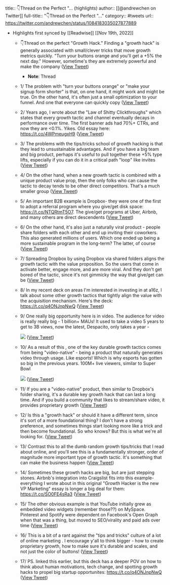 title:: 👇Thread on the Perfect "... (highlights)
author:: [[@andrewchen on Twitter]]
full-title:: "👇Thread on the Perfect "..."
category:: #tweets
url:: https://twitter.com/andrewchen/status/1084183035027877889

- Highlights first synced by [[Readwise]] [[Nov 19th, 2022]]
	- 👇Thread on the perfect "Growth Hack." Finding a "growth hack" is generally associated with small/clever tricks that move growth metrics quickly. "Turn your buttons orange and you'll get a +5%  the next day." However, sometime's they are extremely powerful and make the company ([View Tweet](https://twitter.com/andrewchen/status/1084182637747539968))
		- **Note**: Thread
	- 1/ The problem with "turn your buttons orange" or "make your signup form shorter" is that, on one hand, it might work and might be true. On the other hand, it's often just a small optimization to your funnel. And one that everyone can quickly copy ([View Tweet](https://twitter.com/andrewchen/status/1084182638506766337))
	- 2/ Years ago, I wrote about the "Law of Shitty Clickthroughs" which states that every growth tactic and channel eventually decays in performance over time. The first banner ads had 70%+ CTRs, and now they are <0.1%. Yikes. Old essay here: https://t.co/4WPmeugxH9 ([View Tweet](https://twitter.com/andrewchen/status/1084182639312031744))
	- 3/ The problems with the tips/tricks school of growth hacking is that they lead to unsustainable advantages. And if you have a big team and big product, perhaps it's useful to pull together these +5% type lifts, especially if you can do it in a critical path "loop" like invites ([View Tweet](https://twitter.com/andrewchen/status/1084182640310272002))
	- 4/ On the other hand, when a new growth tactic is combined with a unique product value prop, then the only folks who can cause the tactic to decay tends to be other direct competitors. That's a much smaller group ([View Tweet](https://twitter.com/andrewchen/status/1084182641128235009))
	- 5/ An important B2B example is Dropbox- they were one of the first to adopt a referral program where you give/get disk space: https://t.co/NTQRtmT5O7. The give/get programs at Uber, Airbnb, and many others are direct descendents ([View Tweet](https://twitter.com/andrewchen/status/1084182642038398977))
	- 6/ On the other hand, it's also just a naturally viral product - people share folders with each other and end up inviting their coworkers. This also generated millions of users. Which one ended up being a more sustainable program in the long-term? The latter, of course ([View Tweet](https://twitter.com/andrewchen/status/1084182642868867072))
	- 7/ Spreading Dropbox by using Dropbox via shared folders aligns the growth tactic with the value proposition. So the users that come in activate better, engage more, and are more viral. And they don't get bored of the tactic, since it's not gimmicky the way that give/get can be ([View Tweet](https://twitter.com/andrewchen/status/1084182643615371264))
	- 8/ In my recent deck on areas I'm interested in investing in at a16z, I talk about some other growth tactics that tightly align the value with the acquisition mechanism. Here's the deck: https://t.co/q4ONJnpNwQ ([View Tweet](https://twitter.com/andrewchen/status/1084182644739452928))
	- 9/ One really big opportunity here is in video. The audience for video is really really big - 1 billion+ MAUs! It used to take a video 5 years to get to 3B views, now the latest, Despacito, only takes a year - 
	  
	  ![](https://pbs.twimg.com/media/DwvKX2VW0AE5402.jpg) ([View Tweet](https://twitter.com/andrewchen/status/1084182650364006400))
	- 10/ As a result of this , one of the key durable growth tactics comes from being "video-native" - being a product that naturally generates video through usage. Like esports! Which is why esports has gotten so big in the previous years. 100M+ live viewers, similar to Super Bowl 
	  
	  ![](https://pbs.twimg.com/media/DwvKYMWXgAIGhOy.jpg) ([View Tweet](https://twitter.com/andrewchen/status/1084182655846023168))
	- 11/ If you are a "video-native" product, then similar to Dropbox's folder sharing, it's a durable key growth hack that can last a long time. And if you build a community that likes to stream/share video, it provides proprietary growth ([View Tweet](https://twitter.com/andrewchen/status/1084182659889352704))
	- 12/ Is this a "growth hack" or should it have a different term, since it's sort of a more foundational thing? I don't have a strong preference, and sometimes things start looking more like a trick and then become foundational. So who knows? But this is what we're all looking for. ([View Tweet](https://twitter.com/andrewchen/status/1084182661420249089))
	- 13/ Contrast this to all the dumb random growth tips/tricks that I read about online, and you'll see this is a fundamentally stronger, order of magnitude more important type of growth tactic. It's something that can make the business happen ([View Tweet](https://twitter.com/andrewchen/status/1084182662728826880))
	- 14/ Sometimes these growth hacks are big, but are  just stepping stones. Airbnb's integration into Craigslist fits into this example- everything I wrote about in this original "Growth Hacker is the new VP Marketing" essay is longer a big deal for them: https://t.co/SO0FE4sRa3 ([View Tweet](https://twitter.com/andrewchen/status/1084182664012279808))
	- 15/ The other obvious example is that YouTube initially grew as embedded video widgets (remember those??) on MySpace. Pinterest and Spotify were dependent on Facebook's Open Graph when that was a thing, but moved to SEO/virality and paid ads over time ([View Tweet](https://twitter.com/andrewchen/status/1084182665509695489))
	- 16/ This is a bit of a rant against the "tips and tricks" culture of a lot of online marketing . I encourage y'all to think bigger - how to create proprietary growth, how to make sure it's durable and scales, and not just the color of buttons! ([View Tweet](https://twitter.com/andrewchen/status/1084182666923204610))
	- 17/ PS. linked this earlier, but this deck has a deeper POV on how to think about human motivations, tech change, and spotting growth hacks to propel big startup opportunites: https://t.co/q4ONJnpNwQ ([View Tweet](https://twitter.com/andrewchen/status/1084183035027877889))